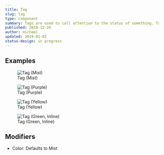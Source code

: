 ```yaml
---
title: Tag
slug: tag
type: component
summary: Tags are used to call attention to the status of something. Tag color dictates the border and background color.
published: 2018-12-26
author: michael
updated: 2019-01-02
status-design: in progress
---
```


##  Examples

<figure>
    <img src="/static/images/tag-mist.png" alt="Tag (Mist)">
    <figcaption>Tag (Mist)</figcaption>
</figure>

<figure>
    <img src="/static/images/tag-purple.png" alt="Tag (Purple)">
    <figcaption>Tag (Purple)</figcaption>
</figure>

<figure>
    <img src="/static/images/tag-yellow.png" alt="Tag (Yellow)">
    <figcaption>Tag (Yellow)</figcaption>
</figure>

<figure>
    <img src="/static/images/tag-green-inline.png" alt="Tag (Green, Inline)">
    <figcaption>Tag (Green, Inline)</figcaption>
</figure>

## Modifiers
* Color: Defaults to Mist
